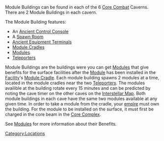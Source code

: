 Module Buildings can be found in each of the 6 [Core
Combat](Core_Combat "wikilink") Caverns. There are 2 Module Buildings in
each cavern.

The Module Building features:

-   An [Ancient Control Console](Ancient_Control_Console "wikilink")
-   A [Spawn Room](Spawn_Room "wikilink")
-   [Ancient Equipment Terminals](Ancient_Equipment_Terminal "wikilink")
-   [Module Cradles](Module_Cradle "wikilink")
-   [Modules](Modules "wikilink")
-   [Teleporters](Teleporter "wikilink")

Module Buildings are the buildings were you can get
[Modules](Modules "wikilink") that give benefits for the surface
facilities after the [Module](Module "wikilink") has been installed in
the [Facility](Facility "wikilink")'s [Module
Cradle](Module_Cradle "wikilink"). Each module building spawns 2 modules
at a time, located in the module cradles near the two
[Teleporters](Teleporter "wikilink"). The modules availible at the
building rotate every 15 minutes and can be predicted by noting the cave
timer on the other caves on the [Interstellar
Map](Interstellar_Map "wikilink"). Both module buildings in each cave
have the same two modules available at any given time. In order to take
a module from the cradle, your [empire](empire "wikilink") must own the
building. For the module to be installed on the surface, it must first
be charged in the core beam in the [Core
Complex](Core_Complex "wikilink").

See [Modules](Modules "wikilink") for more information about their
Benefits.

[Category:Locations](Category:Locations "wikilink")